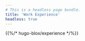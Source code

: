 ```yaml
---
# This is a headless page bundle.
title: 'Work Experience'
headless: true
---
```


{{%/* hugo-blox/experience */%}}